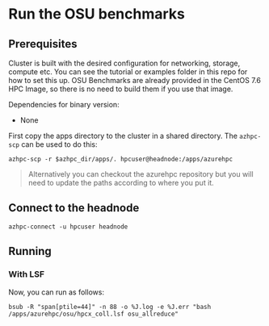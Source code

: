# Run the OSU benchmarks

## Prerequisites

Cluster is built with the desired configuration for networking, storage, compute etc. You can see the tutorial or examples folder in this repo for how to set this up.
OSU Benchmarks are already provided in the CentOS 7.6 HPC Image, so there is no need to build them if you use that image.

Dependencies for binary version:

* None

First copy the apps directory to the cluster in a shared directory.  The `azhpc-scp` can be used to do this:

```
azhpc-scp -r $azhpc_dir/apps/. hpcuser@headnode:/apps/azurehpc
```

> Alternatively you can checkout the azurehpc repository but you will need to update the paths according to where you put it.

## Connect to the headnode

```
azhpc-connect -u hpcuser headnode
```

## Running

### With LSF
Now, you can run as follows:

```
bsub -R "span[ptile=44]" -n 88 -o %J.log -e %J.err "bash /apps/azurehpc/osu/hpcx_coll.lsf osu_allreduce"
```

